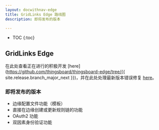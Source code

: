 ```yaml
---
layout: docwithnav-edge
title: GridLinks Edge 路线图
description: 即将发布的版本

---
```


* TOC
{:toc}

## GridLinks Edge

在此处查看正在进行的积极开发 [here](https://github.com/thingsboard/thingsboard-edge/tree/{{ site.release.branch_major_next }})，并在此处处理最新版本错误修复 [here](https://github.com/thingsboard/thingsboard-edge/tree/master)。

### 即将发布的版本
* 边缘配置文件功能（模板）
* 直接在边缘创建或更新规则链的功能
* OAuth2 功能
* 双因素身份验证功能
